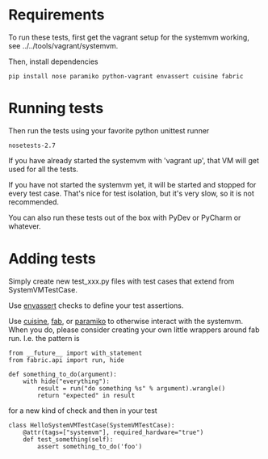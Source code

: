 Requirements
============
To run these tests, first get the vagrant setup for the systemvm working,
see ../../tools/vagrant/systemvm.

Then, install dependencies

    pip install nose paramiko python-vagrant envassert cuisine fabric

Running tests
=============
Then run the tests using your favorite python unittest runner

    nosetests-2.7

If you have already started the systemvm with 'vagrant up', that VM will get
used for all the tests.

If you have not started the systemvm yet, it will be started and stopped for
every test case. That's nice for test isolation, but it's very slow, so it is
not recommended.

You can also run these tests out of the box with PyDev or PyCharm or whatever.

Adding tests
============
Simply create new test_xxx.py files with test cases that extend from
SystemVMTestCase.

Use [envassert](https://pypi.python.org/pypi/envassert) checks to define
your test assertions.

Use [cuisine](https://pypi.python.org/pypi/cuisine),
[fab](https://pypi.python.org/pypi/Fabric), or
[paramiko](https://pypi.python.org/pypi/paramiko) to otherwise interact with
the systemvm. When you do, please consider creating your own little wrappers
around fab run. I.e. the pattern is

```
from __future__ import with_statement
from fabric.api import run, hide

def something_to_do(argument):
    with hide("everything"):
        result = run("do something %s" % argument).wrangle()
        return "expected" in result
```

for a new kind of check and then in your test

```
class HelloSystemVMTestCase(SystemVMTestCase):
    @attr(tags=["systemvm"], required_hardware="true")
    def test_something(self):
        assert something_to_do('foo')
```
